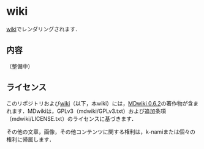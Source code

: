 # wiki

[wiki](http://k-nami.github.io/wiki/#!index.md)でレンダリングされます．

## 内容
（整備中）

## ライセンス
このリポジトリおよび[wiki](http://k-nami.github.io/wiki/#!index.md)（以下，本wiki）には，[MDwiki 0.6.2](https://github.com/Dynalon/mdwiki)の著作物が含まれます．MDwikiは，GPLv3（mdwiki/GPLv3.txt）および追加条項（mdwiki/LICENSE.txt）のライセンスに基づきます．

その他の文章，画像，その他コンテンツに関する権利は，k-namiまたは個々の権利に帰属します．
